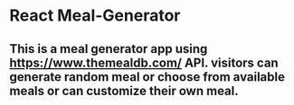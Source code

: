 # React Meal-Generator
## This is a meal generator app using https://www.themealdb.com/ API.  visitors can generate random meal or choose from available meals or can customize their own meal.